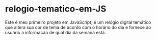 # relogio-tematico-em-JS
Este é meu primeiro projeto em JavaScript, é um relógio digital temático que altera sua cor de tema de acordo com o horário do dia e fornece ao usuário a informação de qual dia da semana está.
